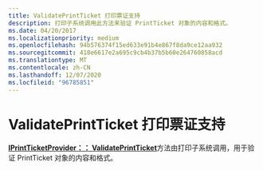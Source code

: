 ```yaml
---
title: ValidatePrintTicket 打印票证支持
description: 打印子系统调用此方法来验证 PrintTicket 对象的内容和格式。
ms.date: 04/20/2017
ms.localizationpriority: medium
ms.openlocfilehash: 94b576374f15ed633e91b4e867f8da9ce12aa932
ms.sourcegitcommit: 418e6617e2a695c9cb4b37b5b60e264760858acd
ms.translationtype: MT
ms.contentlocale: zh-CN
ms.lasthandoff: 12/07/2020
ms.locfileid: "96785851"
---
```

# <a name="validateprintticket-print-ticket-support"></a>ValidatePrintTicket 打印票证支持


[**IPrintTicketProvider：： ValidatePrintTicket**](/previous-versions/windows/hardware/drivers/ff554382(v=vs.85))方法由打印子系统调用，用于验证 PrintTicket 对象的内容和格式。

